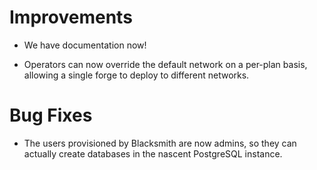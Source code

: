# Improvements

- We have documentation now!

- Operators can now override the default network on a per-plan
  basis, allowing a single forge to deploy to different networks.

# Bug Fixes

- The users provisioned by Blacksmith are now admins, so they can
  actually create databases in the nascent PostgreSQL instance.

